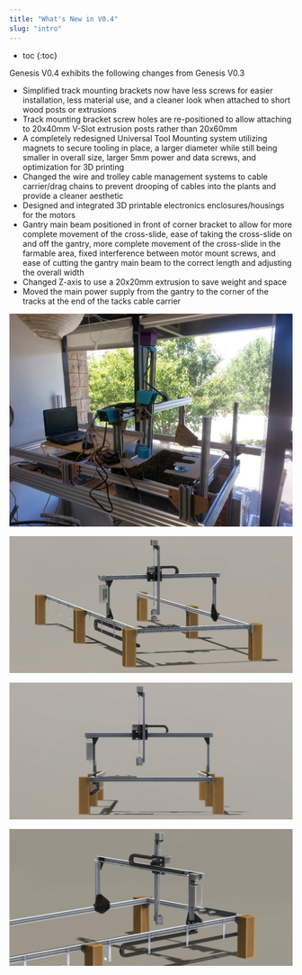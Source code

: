 ```yaml
---
title: "What's New in V0.4"
slug: "intro"
---
```


* toc
{:toc}

Genesis V0.4 exhibits the following changes from Genesis V0.3

  * Simplified track mounting brackets now have less screws for easier installation, less material use, and a cleaner look when attached to short wood posts or extrusions
  * Track mounting bracket screw holes are re-positioned to allow attaching to 20x40mm V-Slot extrusion posts rather than 20x60mm
  * A completely redesigned Universal Tool Mounting system utilizing magnets to secure tooling in place, a larger diameter while still being smaller in overall size, larger 5mm power and data screws, and optimization for 3D printing
  * Changed the wire and trolley cable management systems to cable carrier/drag chains to prevent drooping of cables into the plants and provide a cleaner aesthetic
  * Designed and integrated 3D printable electronics enclosures/housings for the motors
  * Gantry main beam positioned in front of corner bracket to allow for more complete movement of the cross-slide, ease of taking the cross-slide on and off the gantry, more complete movement of the cross-slide in the farmable area, fixed interference between motor mount screws, and ease of cutting the gantry main beam to the correct length and adjusting the overall width
  * Changed Z-axis to use a 20x20mm extrusion to save weight and space
  * Moved the main power supply from the gantry to the corner of the tracks at the end of the tacks cable carrier

![Genesis_V4.jpg](Genesis_V4.jpg)



![Genesis_V4_1-1.jpg](1.jpg)



![Genesis_V4_3.jpg](Genesis_V4_3.jpg)



![Genesis_V4_2.jpg](Genesis_V4_2.jpg)

